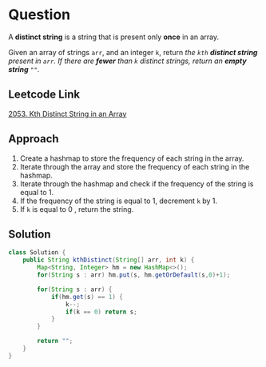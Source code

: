 # Question

A **distinct string** is a string that is present only **once** in an array.

Given an array of strings `arr`, and an integer `k`, return _the `kth` **distinct string** present in `arr`. If there are **fewer** than `k` distinct strings, return an **empty string** `""`._

## Leetcode Link

[2053. Kth Distinct String in an Array](https://leetcode.com/problems/kth-distinct-string-in-an-array/)

## Approach

1. Create a hashmap to store the frequency of each string in the array.
2. Iterate through the array and store the frequency of each string in the hashmap.
3. Iterate through the hashmap and check if the frequency of the string is equal to 1.
4. If the frequency of the string is equal to 1, decrement `k` by 1.
5. If `k` is equal to 0 , return the string.

## Solution

```java
class Solution {
    public String kthDistinct(String[] arr, int k) {
        Map<String, Integer> hm = new HashMap<>();
        for(String s : arr) hm.put(s, hm.getOrDefault(s,0)+1);

        for(String s : arr) {
            if(hm.get(s) == 1) {
                k--;
                if(k == 0) return s;
            }
        }

        return "";
    }
}
```

